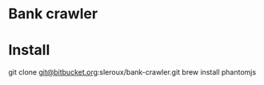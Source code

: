# Bank crawler

# Install 

git clone git@bitbucket.org:sleroux/bank-crawler.git
brew install phantomjs
